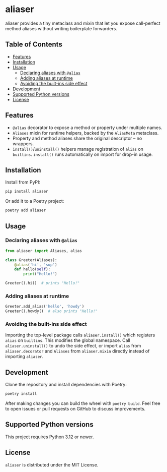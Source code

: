 # aliaser

aliaser provides a tiny metaclass and mixin that let you expose call-perfect
method aliases without writing boilerplate forwarders.

## Table of Contents

- [Features](#features)
- [Installation](#installation)
- [Usage](#usage)
  - [Declaring aliases with `@alias`](#declaring-aliases-with-alias)
  - [Adding aliases at runtime](#adding-aliases-at-runtime)
  - [Avoiding the built-ins side effect](#avoiding-the-built-ins-side-effect)
- [Development](#development)
- [Supported Python versions](#supported-python-versions)
- [License](#license)

## Features

- `@alias` decorator to expose a method or property under multiple names.
- `Aliases` mixin for runtime helpers, backed by the `AliasMeta` metaclass.
- Property and method aliases share the original descriptor – no wrappers.
- `install()`/`uninstall()` helpers manage registration of `alias` on
  `builtins`. `install()` runs automatically on import for drop-in usage.

## Installation

Install from PyPI:

```bash
pip install aliaser
```

Or add it to a Poetry project:

```bash
poetry add aliaser
```

## Usage

### Declaring aliases with `@alias`

```python
from aliaser import Aliases, alias

class Greeter(Aliases):
    @alias('hi', 'sup')
    def hello(self):
        print("Hello!")

Greeter().hi()  # prints "Hello!"
```

### Adding aliases at runtime

```python
Greeter.add_alias('hello', 'howdy')
Greeter().howdy()  # also prints "Hello!"
```

### Avoiding the built-ins side effect

Importing the top-level package calls `aliaser.install()` which registers
`alias` on `builtins`. This modifies the global namespace. Call
`aliaser.uninstall()` to undo the side effect, or import `alias` from
`aliaser.decorator` and `Aliases` from `aliaser.mixin` directly instead of
importing `aliaser`.

## Development

Clone the repository and install dependencies with Poetry:

```bash
poetry install
```

After making changes you can build the wheel with `poetry build`. Feel free to
open issues or pull requests on GitHub to discuss improvements.

## Supported Python versions

This project requires Python 3.12 or newer.

## License

`aliaser` is distributed under the MIT License.
